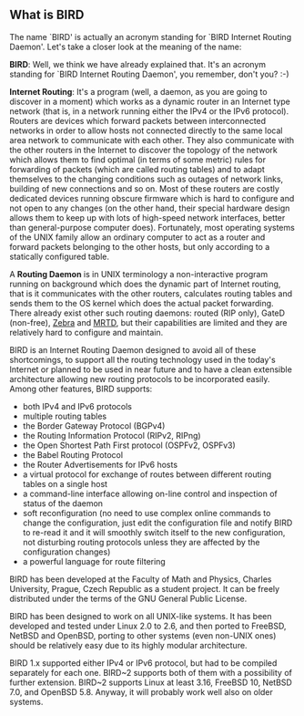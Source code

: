## What is BIRD

The name \`BIRD' is actually an acronym standing for \`BIRD Internet Routing
Daemon'. Let's take a closer look at the meaning of the name:

**BIRD**: Well, we think we have already explained that. It's an acronym
standing for \`BIRD Internet Routing Daemon', you remember, don't you? :-)

**Internet
Routing**: It's a program (well, a daemon, as you are going to
discover in a moment) which works as a dynamic router in an Internet type
network (that is, in a network running either the IPv4 or the IPv6 protocol).
Routers are devices which forward packets between interconnected networks in
order to allow hosts not connected directly to the same local area network to
communicate with each other. They also communicate with the other routers in the
Internet to discover the topology of the network which allows them to find
optimal (in terms of some metric) rules for forwarding of packets (which are
called routing tables) and to adapt themselves to the changing conditions such
as outages of network links, building of new connections and so on. Most of
these routers are costly dedicated devices running obscure firmware which is
hard to configure and not open to any changes (on the other hand, their special
hardware design allows them to keep up with lots of high-speed network
interfaces, better than general-purpose computer does). Fortunately, most
operating systems of the UNIX family allow an ordinary computer to act as a
router and forward packets belonging to the other hosts, but only according to a
statically configured table.

A **Routing Daemon** is in UNIX terminology a non-interactive program
running on background which does the dynamic part of Internet routing, that is
it communicates with the other routers, calculates routing tables and sends them
to the OS kernel which does the actual packet forwarding. There already exist
other such routing daemons: routed (RIP only), GateD (non-free),
[Zebra](http://www.zebra.org) and
[MRTD](http://sourceforge.net/projects/mrt),
but their capabilities are limited and they are relatively hard to configure
and maintain.

BIRD is an Internet Routing Daemon designed to avoid all of these shortcomings,
to support all the routing technology used in the today's Internet or planned to
be used in near future and to have a clean extensible architecture allowing new
routing protocols to be incorporated easily. Among other features, BIRD
supports:

- both IPv4 and IPv6 protocols
- multiple routing tables
- the Border Gateway Protocol (BGPv4)
- the Routing Information Protocol (RIPv2, RIPng)
- the Open Shortest Path First protocol (OSPFv2, OSPFv3)
- the Babel Routing Protocol
- the Router Advertisements for IPv6 hosts
- a virtual protocol for exchange of routes between different
          routing tables on a single host
- a command-line interface allowing on-line control and inspection
          of status of the daemon
- soft reconfiguration (no need to use complex online commands to
          change the configuration, just edit the configuration file and
          notify BIRD to re-read it and it will smoothly switch itself to
          the new configuration, not disturbing routing protocols unless
          they are affected by the configuration changes)
- a powerful language for route filtering

BIRD has been developed at the Faculty of Math and Physics, Charles
University, Prague, Czech Republic as a student project. It can be freely
distributed under the terms of the GNU General Public License.

BIRD has been designed to work on all UNIX-like systems. It has been
developed and tested under Linux 2.0 to 2.6, and then ported to FreeBSD, NetBSD
and OpenBSD, porting to other systems (even non-UNIX ones) should be relatively
easy due to its highly modular architecture.

BIRD 1.x supported either IPv4 or IPv6 protocol, but had to be compiled separately
for each one. BIRD~2 supports both of them with a possibility of further extension.
BIRD~2 supports Linux at least 3.16, FreeBSD 10, NetBSD 7.0, and OpenBSD 5.8.
Anyway, it will probably work well also on older systems.

